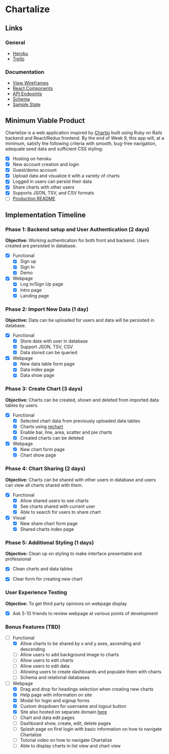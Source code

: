 # Chartalize

## Links

### General
* [Heroku][heroku]
* [Trello][trello]

[heroku]: https://chartalize.herokuapp.com
[trello]: https://trello.com/b/rcGtdv2g/a-a-full-stack-project

### Documentation
* [View Wireframes][wireframes]
* [React Components][components]
* [API Endpoints][api-endpoints]
* [Schema][schema]
* [Sample State][sample-state]

[wireframes]: wireframes
[components]: component-hierarchy.md
[api-endpoints]: api-endpoints.md
[sample-state]: sample-state.md
[schema]: schema.md

## Minimum Viable Product

Chartelize is a web application inspired by [Chartio](https://www.chartio.com) built using Ruby on Rails backend and React/Redux frontend.  By the end of Week 9, this app will, at a minimum, satisfy the following criteria with smooth, bug-free navigation, adequate seed data and
sufficient CSS styling:
- [x] Hosting on heroku
- [x] New account creation and login
- [x] Guest/demo account
- [x] Upload data and visualize it with a variety of charts
- [x] Logged in users can persist their data
- [x] Share charts with other users
- [x] Supports JSON, TSV, and CSV formats
- [ ] [Production README](docs/production_readme.md)

## Implementation Timeline

### Phase 1: Backend setup and User Authentication (2 days)

**Objective:** Working authentication for both front and backend. Users created are persisted in database.

- [x] Functional
  - [x] Sign up
  - [x] Sign In
  - [x] Demo
- [x] Webpage
  - [x] Log In/Sign Up page
  - [x] Intro page
  - [x] Landing page

### Phase 2: Import New Data (1 day)

**Objective:** Data can be uploaded for users and data will be persisted in database.

- [x] Functional
  - [x] Store data with user in database
  - [x] Support JSON, TSV, CSV
  - [x] Data stored can be queried
- [x] Webpage
  - [x] New data table form page
  - [x] Data index page
  - [x] Data show page

### Phase 3: Create Chart (3 days)

**Objective:** Charts can be created, shown and deleted from imported data tables by users.

- [x] Functional
  - [x] Selected chart data from previously uploaded data tables
  - [x] Charts using [rechart](http://recharts.org/#/en-US/)
  - [x] Enable bar, line, area, scatter and pie charts
  - [x] Created charts can be deleted
- [x] Webpage
  - [x] New chart form page
  - [x] Chart show page

### Phase 4: Chart Sharing (2 days)

**Objective:** Charts can be shared with other users in database and users can view all charts shared with them.

- [x] Functional
  - [x] Allow shared users to see charts
  - [x] See charts shared with current user
  - [x] Able to search for users to share chart
- [x] Visual
  - [x] New share chart form page
  - [x] Shared charts index page

### Phase 5: Additional Styling (1 days)

**Objective:** Clean up on styling to make interface presentable and professional

- [x] Clean charts and data tables
- [x] Clear form for creating new chart


### User Experience Testing

**Objective:** To get third party opinions on webpage display

- [x] Ask 5-10 friends to review webpage at various points of development

### Bonus Features (TBD)
- [ ] Functional
  - [x] Allow charts to be shared by x and y axes, ascending and descending
  - [ ] Allow users to add background image to charts
  - [ ] Allow users to edit charts
  - [ ] Allow users to edit data
  - [ ] Allowing users to create dashboards and populate them with charts
  - [ ] Schema and relational databases
- [ ] Webpage
  - [x] Drag and drop for headings selection when creating new charts
  - [x] Help page with information on site
  - [x] Modal for login and signup forms
  - [x] Custom dropdown for username and logout button
  - [x] Site also hosted on separate domain [here](http://chartalize.com)
  - [ ] Chart and data edit pages
  - [ ] Dashboard show, create, edit, delete pages
  - [ ] Splash page on first login with basic information on how to navigate Chartalize
  - [ ] Tutorial video on how to navigate Chartalize
  - [ ] Able to display charts in list view and chart view
